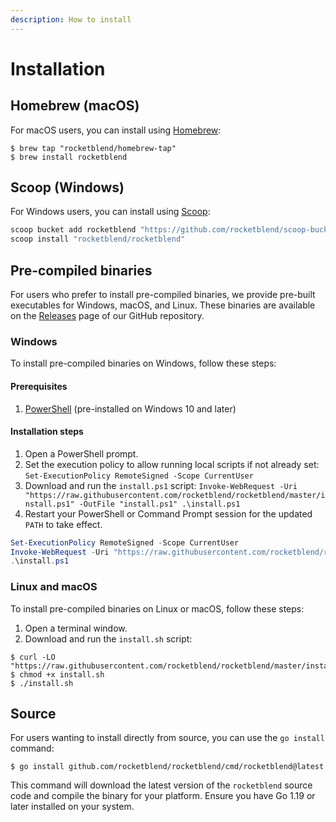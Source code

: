 ```yaml
---
description: How to install
---
```


# Installation

## Homebrew (macOS)

For macOS users, you can install using [Homebrew](https://brew.sh/):

```shell-session
$ brew tap "rocketblend/homebrew-tap"
$ brew install rocketblend
```

## Scoop (Windows)

For Windows users, you can install using [Scoop](https://scoop.sh/):

```powershell
scoop bucket add rocketblend "https://github.com/rocketblend/scoop-bucket"
scoop install "rocketblend/rocketblend"
```

## Pre-compiled binaries

For users who prefer to install pre-compiled binaries, we provide pre-built executables for Windows, macOS, and Linux. These binaries are available on the [Releases](https://github.com/rocketblend/rocketblend/releases) page of our GitHub repository.

### Windows

To install pre-compiled binaries on Windows, follow these steps:

#### Prerequisites

1. [PowerShell](https://docs.microsoft.com/en-us/powershell/scripting/install/installing-powershell) (pre-installed on Windows 10 and later)

#### Installation steps

1. Open a PowerShell prompt.
2. Set the execution policy to allow running local scripts if not already set: `Set-ExecutionPolicy RemoteSigned -Scope CurrentUser`
3. Download and run the `install.ps1` script: `Invoke-WebRequest -Uri "https://raw.githubusercontent.com/rocketblend/rocketblend/master/install.ps1" -OutFile "install.ps1" .\install.ps1`
4. Restart your PowerShell or Command Prompt session for the updated `PATH` to take effect.

```powershell
Set-ExecutionPolicy RemoteSigned -Scope CurrentUser
Invoke-WebRequest -Uri "https://raw.githubusercontent.com/rocketblend/rocketblend/master/install.ps1" -OutFile "install.ps1"
.\install.ps1
```

### Linux and macOS

To install pre-compiled binaries on Linux or macOS, follow these steps:

1. Open a terminal window.
2. Download and run the `install.sh` script:

```shell-session
$ curl -LO "https://raw.githubusercontent.com/rocketblend/rocketblend/master/install.sh"
$ chmod +x install.sh
$ ./install.sh
```

## Source

For users wanting to install directly from source, you can use the `go install` command:

```shell-session
$ go install github.com/rocketblend/rocketblend/cmd/rocketblend@latest
```

This command will download the latest version of the `rocketblend` source code and compile the binary for your platform. Ensure you have Go 1.19 or later installed on your system.




